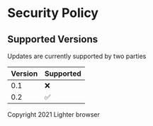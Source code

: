 # Security Policy

## Supported Versions
Updates are currently supported by two parties

| Version | Supported          |
| ------- | ------------------ |
| 0.1   | :x:                |
| 0.2   | :white_check_mark: |

Copyright 2021 Lighter browser

